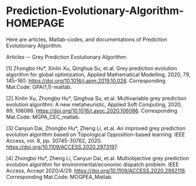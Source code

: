 # Prediction-Evolutionary-Algorithm-HOMEPAGE

Here are articles, Matlab-codes, and documentations of Prediction Evolutionary Algorithm.

Articles -- Grey Prediction Evolutionary Algorithm:

[1] Zhongbo Hu*, Xinlin Xu, Qinghua Su, et.al. Grey prediction evolution algorithm for global optimization, Applied Mathematical Modelling, 2020, 79, 145–160. https://doi.org/10.1016/j.apm.2019.10.026. Corresponding Mat.Code: GPA(1,1)-matlab.

[2] Xinlin Xu, Zhongbo Hu*, Qinghua Su, et.al. Multivariable grey prediction evolution algorithm: A new metaheuristic, Applied Soft Computing, 2020, 89, 106086. https://doi.org/10.1016/j.asoc.2020.106086. Corresponding Mat.Code: MGPA_CEC_matlab.

[3] Canyun Dai, Zhongbo Hu*, Zheng Li, et.al. An improved grey prediction evolution algorithm based on Topological Opposition-based learning. IEEE Access, vol. 8, pp. 30745-30762, 2020. https://doi.org/10.1109/ACCESS.2020.2973197.

[4] Zhongbo Hu*, Zheng Li, Canyun Dai, et.al. Multiobjective grey prediction evolution algorithm for environmental/economic dispatch problem. IEEE Access, Accept 2020/4/29. https://doi.org/10.1109/ACCESS.2020.2992116. Corresponding Mat.Code: MOGPEA_Matlab.
